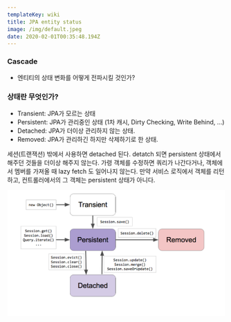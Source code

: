 ```yaml
---
templateKey: wiki
title: JPA entity status
image: /img/default.jpeg
date: 2020-02-01T00:35:48.194Z
---
```

### Cascade

* 엔티티의 상태 변화를 어떻게 전파시킬 것인가?

### 상태란 무엇인가?

* Transient: JPA가 모르는 상태
* Persistent: JPA가 관리중인 상태 (1차 캐시, Dirty Checking, Write Behind, ...)
* Detached: JPA가 더이상 관리하지 않는 상태.
* Removed: JPA가 관리하긴 하지만 삭제하기로 한 상태.

세션(트랜잭션) 밖에서 사용하면 detached 된다. detatch 되면 persistent 상태에서 해주던 것들을 더이상 해주지 않는다. 가령 객체를 수정하면 쿼리가 나간다거나, 객체에서 멤버를 가져올 때 lazy fetch 도 일어나지 않는다. 만약 서비스 로직에서 객체를 리턴하고, 컨트롤러에서의 그 객체는 persistent 상태가 아니다.

![](/img/entity-status.png)
